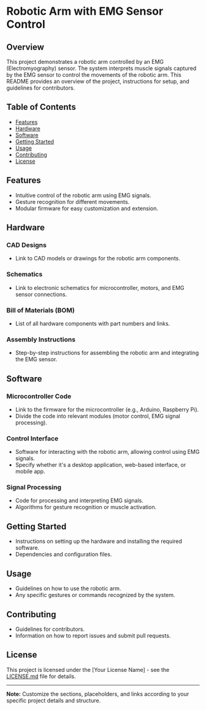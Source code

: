 # Robotic Arm with EMG Sensor Control

## Overview

This project demonstrates a robotic arm controlled by an EMG (Electromyography) sensor. The system interprets muscle signals captured by the EMG sensor to control the movements of the robotic arm. This README provides an overview of the project, instructions for setup, and guidelines for contributors.

## Table of Contents

- [Features](#features)
- [Hardware](#hardware)
- [Software](#software)
- [Getting Started](#getting-started)
- [Usage](#usage)
- [Contributing](#contributing)
- [License](#license)

## Features

- Intuitive control of the robotic arm using EMG signals.
- Gesture recognition for different movements.
- Modular firmware for easy customization and extension.

## Hardware

### CAD Designs

- Link to CAD models or drawings for the robotic arm components.

### Schematics

- Link to electronic schematics for microcontroller, motors, and EMG sensor connections.

### Bill of Materials (BOM)

- List of all hardware components with part numbers and links.

### Assembly Instructions

- Step-by-step instructions for assembling the robotic arm and integrating the EMG sensor.

## Software

### Microcontroller Code

- Link to the firmware for the microcontroller (e.g., Arduino, Raspberry Pi).
- Divide the code into relevant modules (motor control, EMG signal processing).

### Control Interface

- Software for interacting with the robotic arm, allowing control using EMG signals.
- Specify whether it's a desktop application, web-based interface, or mobile app.

### Signal Processing

- Code for processing and interpreting EMG signals.
- Algorithms for gesture recognition or muscle activation.

## Getting Started

- Instructions on setting up the hardware and installing the required software.
- Dependencies and configuration files.

## Usage

- Guidelines on how to use the robotic arm.
- Any specific gestures or commands recognized by the system.

## Contributing

- Guidelines for contributors.
- Information on how to report issues and submit pull requests.

## License

This project is licensed under the [Your License Name] - see the [LICENSE.md](LICENSE.md) file for details.

---

**Note:** Customize the sections, placeholders, and links according to your specific project details and structure.

